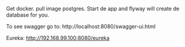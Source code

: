Get docker.
pull image postgres.
Start de app and flyway will create de database for you.

To see swagger go to:
http://localhost:8080/swagger-ui.html

Eureka:
http://192.168.99.100:8080/eureka